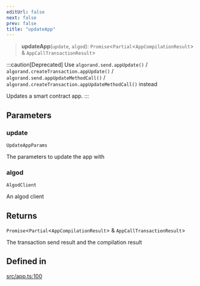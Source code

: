 ```yaml
---
editUrl: false
next: false
prev: false
title: "updateApp"
---
```


> **updateApp**(`update`, `algod`): `Promise`\<`Partial`\<`AppCompilationResult`\> & `AppCallTransactionResult`\>

:::caution[Deprecated]
Use `algorand.send.appUpdate()` / `algorand.createTransaction.appUpdate()` / `algorand.send.appUpdateMethodCall()`
/ `algorand.createTransaction.appUpdateMethodCall()` instead

Updates a smart contract app.
:::

## Parameters

### update

`UpdateAppParams`

The parameters to update the app with

### algod

`AlgodClient`

An algod client

## Returns

`Promise`\<`Partial`\<`AppCompilationResult`\> & `AppCallTransactionResult`\>

The transaction send result and the compilation result

## Defined in

[src/app.ts:100](https://github.com/algorandfoundation/algokit-utils-ts/blob/87156fe9637eca52c0bc9e840c5804088cb40974/src/app.ts#L100)
